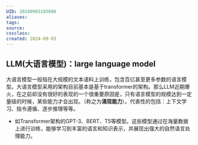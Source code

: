 ```yaml
---
UID: 20240903185606 
aliases: 
tags: 
source: 
cssclass: 
created: 2024-09-03
---
```


## LLM(大语言模型)：large language model

大语言模型一般指在大规模的文本语料上训练，包含百亿甚至更多参数的语言模型。大语言模型采用的架构目前基本是基于transformer的架构。那么LLM近期爆火，在之前却没有很好的表现的一个很重要原因是，只有语言模型的规模达到一定量级的时候，某些能力才会出现。（称之为**涌现能力**）。代表性的包括：上下文学习、指令遵循、逐步推理等等。

- 如Transformer架构的GPT-3、BERT、T5等模型。这些模型通过在海量数据上进行训练，能够学习到丰富的语言和知识表示，并展现出强大的自然语言处理能力。

